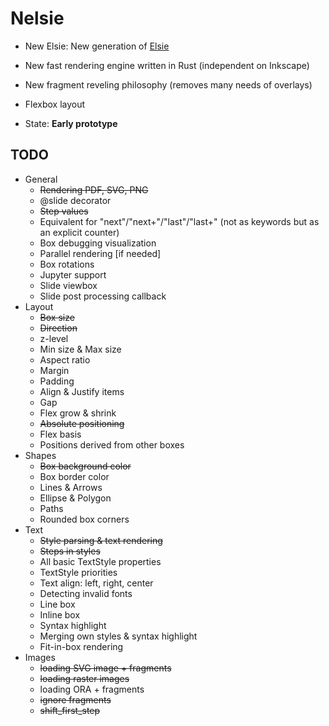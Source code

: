 # Nelsie

* New Elsie: New generation of [Elsie](https://github.com/spirali/elsie)
* New fast rendering engine written in Rust (independent on Inkscape)
* New fragment reveling philosophy (removes many needs of overlays)
* Flexbox layout

* State: **Early prototype**

## TODO

* General
    * ~~Rendering PDF, SVG, PNG~~
    * @slide decorator
    * ~~Step values~~
    * Equivalent for "next"/"next+"/"last"/"last+" (not as keywords but as an explicit counter)
    * Box debugging visualization
    * Parallel rendering [if needed]
    * Box rotations
    * Jupyter support
    * Slide viewbox
    * Slide post processing callback
* Layout
    * ~~Box size~~
    * ~~Direction~~
    * z-level
    * Min size & Max size
    * Aspect ratio
    * Margin
    * Padding
    * Align & Justify items
    * Gap
    * Flex grow & shrink
    * ~~Absolute positioning~~
    * Flex basis
    * Positions derived from other boxes
* Shapes
    * ~~Box background color~~
    * Box border color
    * Lines & Arrows
    * Ellipse & Polygon
    * Paths
    * Rounded box corners
* Text
    * ~~Style parsing & text rendering~~
    * ~~Steps in styles~~
    * All basic TextStyle properties
    * TextStyle priorities
    * Text align: left, right, center
    * Detecting invalid fonts
    * Line box
    * Inline box
    * Syntax highlight
    * Merging own styles & syntax highlight
    * Fit-in-box rendering
* Images
    * ~~loading SVG image + fragments~~
    * ~~loading raster images~~
    * loading ORA + fragments
    * ~~ignore fragments~~
    * ~~shift_first_step~~
